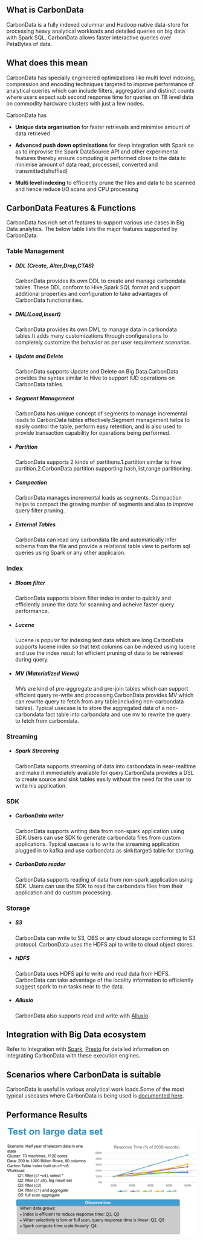 <!--
    Licensed to the Apache Software Foundation (ASF) under one or more 
    contributor license agreements.  See the NOTICE file distributed with
    this work for additional information regarding copyright ownership. 
    The ASF licenses this file to you under the Apache License, Version 2.0
    (the "License"); you may not use this file except in compliance with 
    the License.  You may obtain a copy of the License at

      http://www.apache.org/licenses/LICENSE-2.0
    
    Unless required by applicable law or agreed to in writing, software 
    distributed under the License is distributed on an "AS IS" BASIS, 
    WITHOUT WARRANTIES OR CONDITIONS OF ANY KIND, either express or implied.
    See the License for the specific language governing permissions and 
    limitations under the License.
-->

## What is CarbonData

CarbonData is a fully indexed columnar and Hadoop native data-store for processing heavy analytical workloads and detailed queries on big data with Spark SQL. CarbonData allows faster interactive queries over PetaBytes of data.



## What does this mean

CarbonData has specially engineered optimizations like multi level indexing, compression and encoding techniques targeted to improve performance of analytical queries which can include filters, aggregation and distinct counts where users expect sub second response time for queries on TB level data on commodity hardware clusters with just a few nodes.

CarbonData has 

- **Unique data organisation** for faster retrievals and minimise amount of data retrieved

- **Advanced push down optimisations** for deep integration with Spark so as to improvise the Spark DataSource API and other experimental features thereby ensure computing is performed close to the data to minimise amount of data read, processed, converted and transmitted(shuffled) 

- **Multi level indexing** to efficiently prune the files and data to be scanned and hence reduce I/O scans and CPU processing

## CarbonData Features & Functions

CarbonData has rich set of features to support various use cases in Big Data analytics. The below table lists the major features supported by CarbonData.



### Table Management

- ##### DDL (Create, Alter,Drop,CTAS)
  
  CarbonData provides its own DDL to create and manage carbondata tables. These DDL conform to Hive,Spark SQL format and support additional properties and configuration to take advantages of CarbonData functionalities.

- ##### DML(Load,Insert)

  CarbonData provides its own DML to manage data in carbondata tables.It adds many customizations through configurations to completely customize the behavior as per user requirement scenarios.

- ##### Update and Delete

  CarbonData supports Update and Delete on Big Data.CarbonData provides the syntax similar to Hive to support IUD operations on CarbonData tables.

- ##### Segment Management

  CarbonData has unique concept of segments to manage incremental loads to CarbonData tables effectively.Segment management helps to easily control the table, perform easy retention, and is also used to provide transaction capability for operations being performed.

- ##### Partition

  CarbonData supports 2 kinds of partitions.1.partition similar to hive partition.2.CarbonData partition supporting hash,list,range partitioning.

- ##### Compaction

  CarbonData manages incremental loads as segments. Compaction helps to compact the growing number of segments and also to improve query filter pruning.

- ##### External Tables

  CarbonData can read any carbondata file and automatically infer schema from the file and provide a relational table view to perform sql queries using Spark or any other applicaion.

### Index

- ##### Bloom filter

  CarbonData supports bloom filter index in order to quickly and efficiently prune the data for scanning and acheive faster query performance.

- ##### Lucene

  Lucene is popular for indexing text data which are long.CarbonData supports lucene index so that text columns can be indexed using lucene and use the index result for efficient pruning of data to be retrieved during query.

- ##### MV (Materialized Views)

  MVs are kind of pre-aggregate and pre-join tables which can support efficient query re-write and processing.CarbonData provides MV which can rewrite query to fetch from any table(including non-carbondata tables). Typical usecase is to store the aggregated data of a non-carbondata fact table into carbondata and use mv to rewrite the query to fetch from carbondata.

### Streaming

- ##### Spark Streaming

  CarbonData supports streaming of data into carbondata in near-realtime and make it immediately available for query.CarbonData provides a DSL to create source and sink tables easily without the need for the user to write his application.

### SDK

- ##### CarbonData writer

  CarbonData supports writing data from non-spark application using SDK.Users can use SDK to generate carbondata files from custom applications. Typical usecase is to write the streaming application plugged in to kafka and use carbondata as sink(target) table for storing.

- ##### CarbonData reader

  CarbonData supports reading of data from non-spark application using SDK. Users can use the SDK to read the carbondata files from their application and do custom processing.

### Storage

- ##### S3

  CarbonData can write to S3, OBS or any cloud storage conforming to S3 protocol. CarbonData uses the HDFS api to write to cloud object stores.

- ##### HDFS

  CarbonData uses HDFS api to write and read data from HDFS. CarbonData can take advantage of the locality information to efficiently suggest spark to run tasks near to the data.

- ##### Alluxio
  CarbonData also supports read and write with [Alluxio](./quick-start-guide.md#alluxio). 


## Integration with Big Data ecosystem

Refer to Integration with [Spark](./quick-start-guide.md#spark), [Presto](./quick-start-guide.md#presto) for detailed information on integrating CarbonData with these execution engines.

## Scenarios where CarbonData is suitable

CarbonData is useful in various analytical work loads.Some of the most typical usecases where CarbonData is being used is [documented here](./usecases.md).



## Performance Results

![Performance Results](../docs/images/carbondata-performance.png?raw=true)
